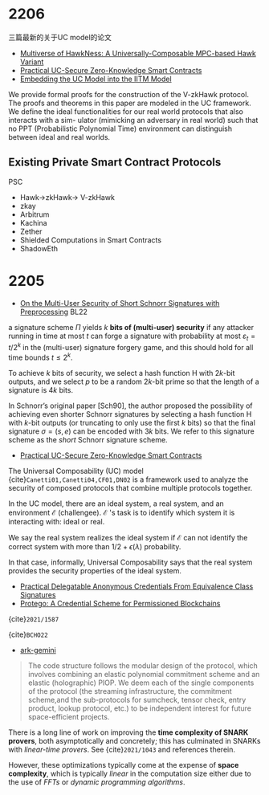 # 2206


三篇最新的关于UC model的论文
- [Multiverse of HawkNess: A Universally-Composable MPC-based Hawk Variant](https://eprint.iacr.org/2022/421.pdf)
- [Practical UC-Secure Zero-Knowledge Smart  Contracts](https://eprint.iacr.org/2022/670.pdf)
- [Embedding the UC Model into the IITM Model](https://link.springer.com/chapter/10.1007/978-3-031-07085-3_9)



We provide formal proofs for the construction of the V-zkHawk protocol. The proofs
and theorems in this paper are modeled in the UC framework. We define the
ideal functionalities for our real world protocols that also interacts with a sim-
ulator (mimicking an adversary in real world) such that no PPT (Probabilistic
Polynomial Time) environment can distinguish between ideal and real worlds.

## Existing Private Smart Contract Protocols
PSC

- Hawk->zkHawk-> V-zkHawk
- zkay
- Arbitrum
- Kachina
- Zether
- Shielded Computations in Smart Contracts
- ShadowEth




# 2205
- [On the Multi-User Security of Short Schnorr Signatures with Preprocessing](https://link.springer.com/chapter/10.1007/978-3-031-07085-3_21) BL22

a signature scheme $\Pi$ yields $k$ **bits of (multi-user) security** if any attacker running in time at most $t$ can forge a signature with probability at most $\varepsilon_{t}=t / 2^{k}$ in the (multi-user) signature forgery game, and this should hold for all time bounds $t \leq 2^{k}$. 

To achieve $k$ bits of security, we select a hash function $\mathrm{H}$ with $2 k$-bit outputs, and we select $p$ to be a random $2 k$-bit prime so that the length of a signature is $4 k$ bits.

In Schnorr’s original paper [Sch90], the author proposed the possibility of
achieving even shorter Schnorr signatures by selecting a hash function $\mathrm{H}$ with $k$-bit outputs (or truncating to only use the first $k$ bits) so that the final signature $\sigma=(s, e)$ can be encoded with $3 k$ bits. We refer to this signature scheme as the *short* Schnorr signature scheme. 




- [Practical UC-Secure Zero-Knowledge Smart Contracts](https://eprint.iacr.org/2022/670.pdf)

The Universal Composability (UC) model {cite}`Canetti01,Canetti04,CF01,DN02` is a framework used to analyze the security of composed protocols that combine multiple protocols together.  

In the UC model, there are an ideal system, a real system, and an environment $\mathcal{E}$ (challengee). $\mathcal{E}$ 's task is to identify which system it is interacting with: ideal or real. 

We say the real system realizes the ideal system if $\mathcal{E}$ can not identify the correct system with more than $1 / 2+\epsilon(\lambda)$ probability. 

In that case, informally, Universal Composability says that the real system provides the security properties of the ideal system. 

- [Practical Delegatable Anonymous Credentials From Equivalence Class Signatures](https://eprint.iacr.org/2022/680.pdf)
- [Protego: A Credential Scheme for Permissioned Blockchains](https://eprint.iacr.org/2022/661.pdf)

{cite}`2021/1587`

{cite}`BCHO22`

- [ark-gemini](https://github.com/arkworks-rs/gemini)


> The code structure follows the modular design of the protocol, which involves combining an elastic polynomial commitment scheme and an elastic (holographic) PIOP. 
We deem each of the single components of the protocol (the streaming infrastructure, the commitment scheme,and the sub-protocols for sumcheck, tensor check, entry product, lookup protocol, etc.) to be independent interest for future space-efficient projects.


There is a long line of work on improving the **time complexity of SNARK provers**, both asymptotically and concretely; this has culminated in SNARKs with *linear-time provers*. See {cite}`2021/1043` and references therein.

However, these optimizations typically come at the expense of **space complexity**, which is typically *linear* in the computation size either due to the use of *FFTs* or *dynamic programming algorithms*.

